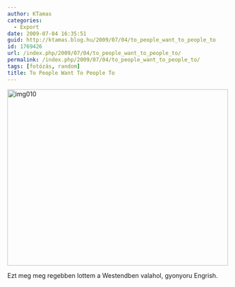 ```yaml
---
author: KTamas
categories:
  - Export
date: 2009-07-04 16:35:51
guid: http://ktamas.blog.hu/2009/07/04/to_people_want_to_people_to
id: 1769426
url: /index.php/2009/07/04/to_people_want_to_people_to/
permalink: /index.php/2009/07/04/to_people_want_to_people_to/
tags: [fotózás, random]
title: To People Want To People To
---
```


[<img class="aligncenter size-full wp-image-668" title="img010" src="http://ktamas.blog.hu/media/image/200907/img010.jpg" alt="img010" width="500" height="400" />](http://ktamas.blog.hu/media/image/200907/img010.jpg) 

Ezt meg meg regebben lottem a Westendben valahol, gyonyoru Engrish.
